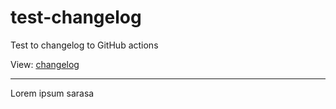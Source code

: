 # test-changelog

Test to changelog to GitHub actions

View: [changelog](./CHANGELOG.md)

--- 

Lorem ipsum sarasa
